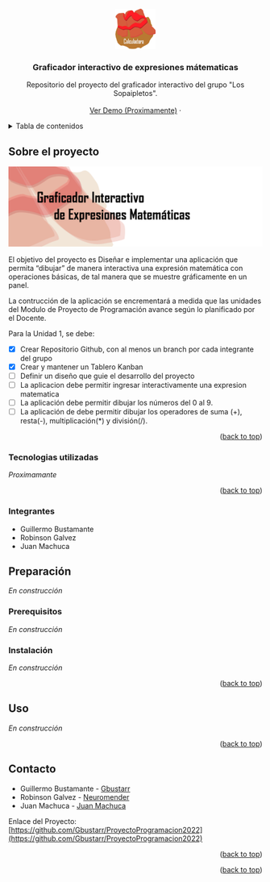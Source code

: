 <div id="top"></div>
<!--
*** Thanks for checking out the Best-README-Template. If you have a suggestion
*** that would make this better, please fork the repo and create a pull request
*** or simply open an issue with the tag "enhancement".
*** Don't forget to give the project a star!
*** Thanks again! Now go create something AMAZING! :D
-->



<!-- PROJECT SHIELDS -->
<!--
*** I'm using markdown "reference style" links for readability.
*** Reference links are enclosed in brackets [ ] instead of parentheses ( ).
*** See the bottom of this document for the declaration of the reference variables
*** for contributors-url, forks-url, etc. This is an optional, concise syntax you may use.
*** https://www.markdownguide.org/basic-syntax/#reference-style-links
-->


<!-- PROJECT LOGO -->
<br />
<div align="center">
  <a href="https://github.com/Gbustarr/ProyectoProgramacion2022">
    <img src="img/Logo.png" alt="Logo" width="80" height="80">
  </a>

<h3 align="center">Graficador interactivo de expresiones mátematicas</h3>

  <p align="center">
    Repositorio del proyecto del graficador interactivo del grupo "Los Sopaipletos".
    <br />
    <br />
    <a href="https://github.com/Gbustarr/ProyectoProgramacion2022">Ver Demo (Proximamente)</a>
    ·
  </p>
</div>



<!-- TABLE OF CONTENTS -->
<details>
  <summary>Tabla de contenidos</summary>
  <ol>
    <li>
      <a href="#about-the-project">Sobre el proyecto</a>
      <ul>
        <li><a href="#built-with">Tecnologias utilizadas</a></li>
        <li><a href="#participants">Integrantes</a></li>
      </ul>
    </li>
    <li>
      <a href="#getting-started">Preparación</a>
      <ul>
        <li><a href="#prerequisites">Prerequisitos</a></li>
        <li><a href="#installation">Instación</a></li>
      </ul>
    </li>
    <li><a href="#usage">Uso</a></li>
  </ol>
</details>



<!-- ABOUT THE PROJECT -->
## Sobre el proyecto

[![Product Name Screen Shot][product-screenshot]](https://example.com)

El objetivo del proyecto es Diseñar e implementar una aplicación que permita “dibujar” de manera interactiva una expresión matemática con operaciones básicas, de tal manera que se muestre gráficamente en un panel.

La contrucción de la aplicación se encrementará a medida que las unidades del Modulo de Proyecto de Programación avance según lo planificado por el Docente.

Para la Unidad 1, se debe:
- [x] Crear Repositorio Github, con al menos un branch por cada integrante del grupo
- [x] Crear y mantener un Tablero Kanban
- [ ] Definir un diseño que guie el desarrollo del proyecto
- [ ] La aplicacion debe permitir ingresar interactivamente una expresion matematica
- [ ] La aplicación debe permitir dibujar los números del 0 al 9.
- [ ] La aplicación de debe permitir dibujar los operadores de suma (+), resta(-), multiplicación(*) y división(/). 

<p align="right">(<a href="#top">back to top</a>)</p>



### Tecnologias utilizadas

_Proximamante_

<p align="right">(<a href="#top">back to top</a>)</p>

### Integrantes

- Guillermo Bustamante
- Robinson Galvez
- Juan Machuca


<!-- GETTING STARTED -->
## Preparación

_En construcción_

### Prerequisitos 

_En construcción_

### Instalación 

_En construcción_


<p align="right">(<a href="#top">back to top</a>)</p>

<!-- USAGE EXAMPLES -->
## Uso

_En construcción_


<p align="right">(<a href="#top">back to top</a>)</p>


<!-- CONTACT -->
## Contacto

- Guillermo Bustamante - [Gbustarr](https://github.com/Gbustarr)
- Robinson Galvez - [Neuromender](https://github.com/Neuromender)
- Juan Machuca - [Juan Machuca]()

Enlace del Proyecto: [https://github.com/Gbustarr/ProyectoProgramacion2022](https://github.com/Gbustarr/ProyectoProgramacion2022)

<p align="right">(<a href="#top">back to top</a>)</p>



<p align="right">(<a href="#top">back to top</a>)</p>



<!-- MARKDOWN LINKS & IMAGES -->
<!-- https://www.markdownguide.org/basic-syntax/#reference-style-links -->
[contributors-shield]: https://img.shields.io/github/contributors/github_username/repo_name.svg?style=for-the-badge
[contributors-url]: https://github.com/github_username/repo_name/graphs/contributors
[forks-shield]: https://img.shields.io/github/forks/github_username/repo_name.svg?style=for-the-badge
[forks-url]: https://github.com/github_username/repo_name/network/members
[stars-shield]: https://img.shields.io/github/stars/github_username/repo_name.svg?style=for-the-badge
[stars-url]: https://github.com/github_username/repo_name/stargazers
[issues-shield]: https://img.shields.io/github/issues/github_username/repo_name.svg?style=for-the-badge
[issues-url]: https://github.com/github_username/repo_name/issues
[license-shield]: https://img.shields.io/github/license/github_username/repo_name.svg?style=for-the-badge
[license-url]: https://github.com/github_username/repo_name/blob/master/LICENSE.txt
[linkedin-shield]: https://img.shields.io/badge/-LinkedIn-black.svg?style=for-the-badge&logo=linkedin&colorB=555
[linkedin-url]: https://linkedin.com/in/linkedin_username
[product-screenshot]: img/Banner.png
